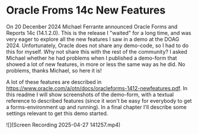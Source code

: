 # Oracle Froms 14c New Features
 
On 20 Decenber 2024 Michael Ferrante announced Oracle Forms and Reports 14c (14.1.2.0). This is the release I "waited" for a long time, and was very eager to explore all the new features I saw in a demo at the DOAG 2024. Unfortunately, Oracle does not share any demo-code, so I had to do this for myself.
Why not share this with the rest of the community? I asked Michael whether he had problems when I published a demo-form that showed a lot of new features, in more or less the same way as he did. No problems, thanks Michael, so here it is!

A lot of these features are described in https://www.oracle.com/a/otn/docs/oracleforms-1412-newfeatures.pdf. In this readme I will show screenshots of the demo-form, with a textual reference to described features (since it won't be easy for everybody to get a forms-environment up and running).
In a final chapter I'll describe some settings relevant to get this demo started.

![](Screen Recording 2025-04-27 141257.mp4)
